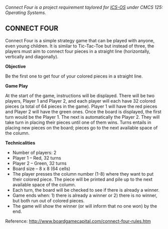 _Connect Four is a project requirement taylored for [ICS-OS](https://github.com/srg-ics-uplb/ics-os) under CMCS 125: Operating Systems._

## CONNECT FOUR
Connect Four is a simple strategy game that can be played with anyone, even young children. It is similar to Tic-Tac-Toe but instead of three, the players must aim to connect four pieces in a straight line (horizontally, vertically and diagonally).

**Objective**

Be the first one to get four of your colored pieces in a straight line.

**Game Play** 

At the start of the game, instructions will be displayed.
There will be two players, Player 1 and Player 2, and each player will each have 32 colored pieces (a total of 64 pieces in the game). Player 1 will have the red pieces and Player 2 will have the green ones. Once the board is displayed, the first turn would be the Player 1. The next is automatically the Player 2. They will take turn in placing their pieces until one of them wins. Turns entails in placing new pieces on the board; pieces go to the next available space of the column.

**Technicalities**

* Number of players: 2
* Player 1 – Red, 32 turns
* Player 2 – Green, 32 turns
* Board size – 8 x 8 (64 cells)
* The player presses the column number (1-8) where they want to put their colored piece. The piece will be printed and pile up to the next available space of the column.
* Each turn, the board will be checked to see if there is already a winner.
* Game ends when: 1) there is already a winner or 2) there is no winner, but both run out of colored pieces.
* The game will show the winner (or will inform that no one won) by the end.

Reference:
http://www.boardgamecapital.com/connect-four-rules.htm
